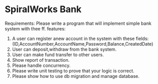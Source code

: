 # SpiralWorks Bank

Requirements:
Please write a program that will implement simple bank system with thee ff. features:
1. A user can register anew account in the system with these fields:
  (ID,AccountNumber,AccountName,Password,Balance,CreatedDate)
2. User can deposit,withdraw from the bank system.
3. User can make fund transfer to other users.
4. Show report of transaction.
5. Please handle concurrency.
6. Please write unit testing to prove that your logic is correct.
7. Please show how to use db migration and manage database.
